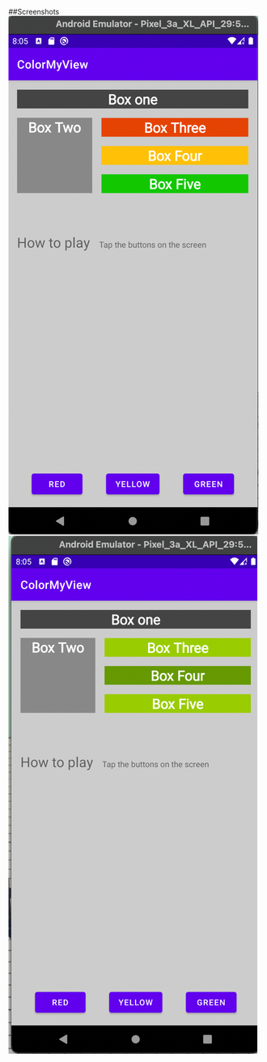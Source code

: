 ##Screenshots
<img src = "https://raw.githubusercontent.com/TanmayDaga/AndroidCourseZainFarhanKotlin/main/PhotosForDifferentApps/ColorMyViews/Screenshot%202022-01-02%20at%208.05.30%20PM.png"/>
<img src="https://raw.githubusercontent.com/TanmayDaga/AndroidCourseZainFarhanKotlin/main/PhotosForDifferentApps/ColorMyViews/Screenshot%202022-01-02%20at%208.05.41%20PM.png"/>
